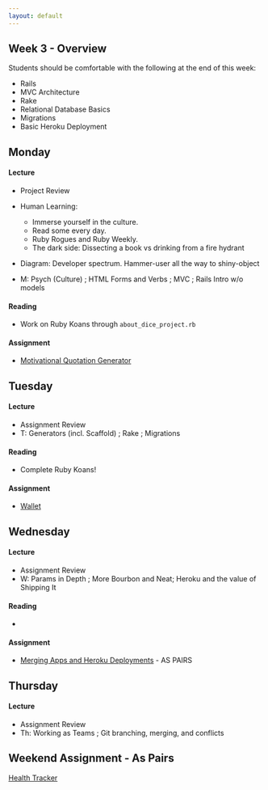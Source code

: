 ```yaml
---
layout: default
---
```


## Week 3 - Overview

Students should be comfortable with the following at the end of this week:

* Rails
* MVC Architecture
* Rake
* Relational Database Basics
* Migrations
* Basic Heroku Deployment

## Monday

#### Lecture

* Project Review
* Human Learning:
  * Immerse yourself in the culture.
  * Read some every day.
  * Ruby Rogues and Ruby Weekly.
  * The dark side: Dissecting a book vs drinking from a fire hydrant
* Diagram: Developer spectrum.  Hammer-user all the way to shiny-object

* M: Psych (Culture) ; HTML Forms and Verbs ; MVC ; Rails Intro w/o models

#### Reading

* Work on Ruby Koans through `about_dice_project.rb`

#### Assignment

* [Motivational Quotation Generator](https://github.com/masonfmatthews/rails_assignments/tree/master/assignments/motivational_quotations)

## Tuesday

#### Lecture

* Assignment Review
* T: Generators (incl. Scaffold) ; Rake ; Migrations

#### Reading

* Complete Ruby Koans!

#### Assignment

* [Wallet](https://github.com/masonfmatthews/rails_assignments/tree/master/assignments/wallet)

## Wednesday

#### Lecture

* Assignment Review
* W: Params in Depth ; More Bourbon and Neat; Heroku and the value of Shipping It

#### Reading

*

#### Assignment

* [Merging Apps and Heroku Deployments](https://github.com/masonfmatthews/rails_assignments/tree/master/assignments/heroku_deployments) - AS PAIRS

## Thursday

#### Lecture

* Assignment Review
* Th: Working as Teams ; Git branching, merging, and conflicts

## Weekend Assignment - As Pairs

[Health Tracker](https://github.com/masonfmatthews/rails_assignments/tree/master/projects/health_tracker)
